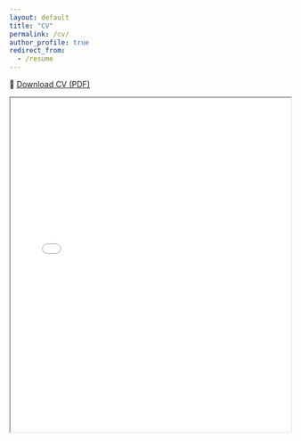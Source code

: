```yaml
---
layout: default
title: "CV"
permalink: /cv/
author_profile: true
redirect_from:
  - /resume
---
```


📄 [Download CV (PDF)](/files/Juan_Carvajal_CV_03_2025.pdf)

<iframe src="/files/Juan_Carvajal_CV_03_2025.pdf" width="100%" height="600px"></iframe>
